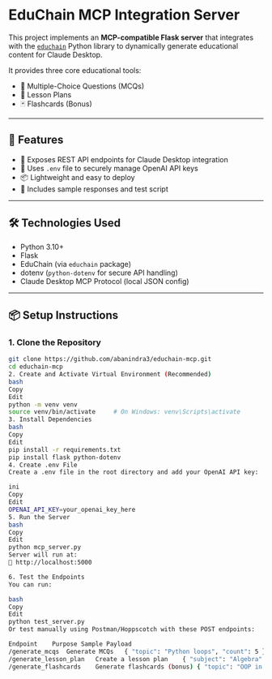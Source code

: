 # EduChain MCP Integration Server

This project implements an **MCP-compatible Flask server** that integrates with the [`educhain`](https://github.com/satvik314/educhain) Python library to dynamically generate educational content for Claude Desktop.

It provides three core educational tools:

- 🧠 Multiple-Choice Questions (MCQs)
- 📘 Lesson Plans
- 🃏 Flashcards (Bonus)

---

## 🚀 Features

- 📡 Exposes REST API endpoints for Claude Desktop integration
- 🔐 Uses `.env` file to securely manage OpenAI API keys
- 📦 Lightweight and easy to deploy
- 🧪 Includes sample responses and test script

---

## 🛠️ Technologies Used

- Python 3.10+
- Flask
- EduChain (via `educhain` package)
- dotenv (`python-dotenv` for secure API handling)
- Claude Desktop MCP Protocol (local JSON config)

---

## 📦 Setup Instructions

### 1. Clone the Repository

```bash
git clone https://github.com/abanindra3/educhain-mcp.git
cd educhain-mcp
2. Create and Activate Virtual Environment (Recommended)
bash
Copy
Edit
python -m venv venv
source venv/bin/activate     # On Windows: venv\Scripts\activate
3. Install Dependencies
bash
Copy
Edit
pip install -r requirements.txt
pip install flask python-dotenv
4. Create .env File
Create a .env file in the root directory and add your OpenAI API key:

ini
Copy
Edit
OPENAI_API_KEY=your_openai_key_here
5. Run the Server
bash
Copy
Edit
python mcp_server.py
Server will run at:
📍 http://localhost:5000

6. Test the Endpoints
You can run:

bash
Copy
Edit
python test_server.py
Or test manually using Postman/Hoppscotch with these POST endpoints:

Endpoint	Purpose	Sample Payload
/generate_mcqs	Generate MCQs	{ "topic": "Python loops", "count": 5 }
/generate_lesson_plan	Create a lesson plan	{ "subject": "Algebra" }
/generate_flashcards	Generate flashcards (bonus)	{ "topic": "OOP in Java", "count": 6 }
